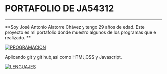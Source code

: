# PORTAFOLIO DE JA54312

------------


**Soy José Antonio Alatorre Chávez y tengo 29 años de edad.
Este proyecto es mi portafolio donde muestro algunos de los programas que e realizado.
**


[![PROGRAMACION](https://www.oowlish.com/wp-content/uploads/2018/03/frontend.png "PROGRAMACION")](http://https://www.oowlish.com/2019/05/20/front-end-designer/ "PROGRAMACION")

 Aplicando git y git hub,asi como HTML,CSS y Javascript.

[![LENGUAJES](https://www.toughlex.com/wp-content/uploads/2017/02/frontend-logo-featured-image-2.png "LENGUAJES")](http://https://www.toughlex.com/technologies/client-side/ "LENGUAJES")